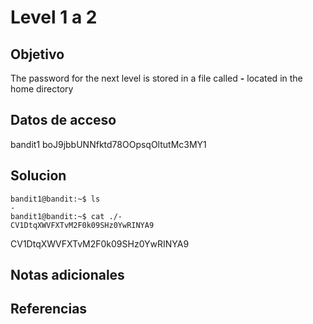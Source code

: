 # Level 1 a 2

## Objetivo
The password for the next level is stored in a file called **-** located in the home directory

## Datos de acceso
bandit1
boJ9jbbUNNfktd78OOpsqOltutMc3MY1


## Solucion
```
bandit1@bandit:~$ ls
-
bandit1@bandit:~$ cat ./-
CV1DtqXWVFXTvM2F0k09SHz0YwRINYA9
```

CV1DtqXWVFXTvM2F0k09SHz0YwRINYA9

## Notas adicionales

## Referencias
